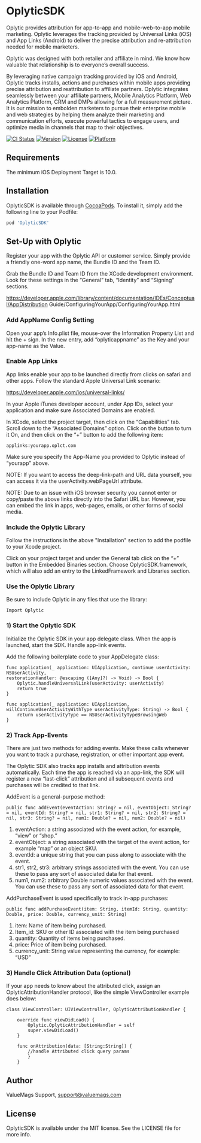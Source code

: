 # OplyticSDK

Oplytic provides attribution for app-to-app and mobile-web-to-app mobile marketing. Oplytic leverages the tracking provided by Universal Links (iOS) and App Links (Android) to deliver the precise attribution and re-attribution needed for mobile marketers.

Oplytic was designed with both retailer and affiliate in mind. We know how valuable that relationship is to everyone’s overall success.

​By leveraging native campaign tracking provided by iOS and Android, Oplytic tracks installs, actions and purchases within mobile apps providing precise attribution and reattribution to affiliate partners.
​
​Oplytic integrates seamlessly between your affiliate partners, Mobile Analytics Platform, Web Analytics Platform, CRM and DMPs allowing for a full measurement picture.
​
​It is our mission to embolden marketers to pursue their enterprise mobile and web strategies by helping them analyze their marketing and communication efforts, execute powerful tactics to engage users, and optimize media in channels that map to their objectives.

[![CI Status](https://img.shields.io/travis/siska/OplyticSDK.svg?style=flat)](https://travis-ci.org/oplytic/OplyticSDK)
[![Version](https://img.shields.io/cocoapods/v/OplyticSDK.svg?style=flat)](https://cocoapods.org/pods/OplyticSDK)
[![License](https://img.shields.io/cocoapods/l/OplyticSDK.svg?style=flat)](https://cocoapods.org/pods/OplyticSDK)
[![Platform](https://img.shields.io/cocoapods/p/OplyticSDK.svg?style=flat)](https://cocoapods.org/pods/OplyticSDK)


## Requirements

The minimum iOS Deployment Target is 10.0.

## Installation

OplyticSDK is available through [CocoaPods](https://cocoapods.org). To install
it, simply add the following line to your Podfile:

```ruby
pod 'OplyticSDK'
```

## Set-Up with Oplytic

Register your app with the Oplytic API or customer service. Simply provide a friendly one-word app name, the Bundle ID and the Team ID.

Grab the Bundle ID and Team ID from the XCode development environment. Look for these settings in the “General” tab, “Identity” and “Signing” sections.

https://developer.apple.com/library/content/documentation/IDEs/Conceptual/AppDistribution Guide/ConfiguringYourApp/ConfiguringYourApp.html

### Add AppName Config Setting

Open your app’s Info.plist file, mouse-over the Information Property List and hit the + sign. In the new entry, add “oplyticappname” as the Key and your app-name as the Value.

### Enable App Links

App links enable your app to be launched directly from clicks on safari and other apps. Follow the standard Apple Universal Link scenario:

https://developer.apple.com/ios/universal-links/

In your Apple iTunes developer account, under App IDs, select your application and make sure Associated Domains are enabled.

In XCode, select the project target, then click on the “Capabilities” tab. Scroll down to the “Associated Domains” option. Click on the button to turn it On, and then click on the “+” button to add the following item:

```
applinks:yourapp.oplct.com
```

Make sure you specify the App-Name you provided to Oplytic instead of “yourapp” above.

NOTE: If you want to access the deep-link-path and URL data yourself, you can access it via the userActivity.webPageUrl attribute.

NOTE: Due to an issue with iOS browser security you cannot enter or copy/paste the above links directly into the Safari URL bar. However, you can embed the link in apps, web-pages, emails, or other forms of social media.

### Include the Oplytic Library

Follow the instructions in the above "Installation" section to add the podfile to your Xcode project.

Click on your project target and under the General tab click on the “+” button in the
Embedded Binaries section. Choose OplyticSDK.framework, which will also add an entry to the LinkedFramework and Libraries section.

### Use the Oplytic Library


Be sure to include Oplytic in any files that use the library:

```
Import Oplytic
```

### 1) Start the Oplytic SDK

Initialize the Oplytic SDK in your app delegate class. When the app is launched, start the SDK. Handle app-link events.

Add the following boilerplate code to your AppDelegate class:

```
func application(_ application: UIApplication, continue userActivity: NSUserActivity,
restorationHandler: @escaping ([Any]?) -> Void) -> Bool {
    Oplytic.handleUniversalLink(userActivity: userActivity)
    return true
}

func application(_ application: UIApplication, willContinueUserActivityWithType userActivityType: String) -> Bool {
    return userActivityType == NSUserActivityTypeBrowsingWeb
}
```

### 2) Track App-Events

There are just two methods for adding events. Make these calls whenever you want to track a purchase, registration, or other important app event.

The Oplytic SDK also tracks app installs and attribution events automatically. Each time the app is reached via an app-link, the SDK will register a new “last-click” attribution and all subsequent events and purchases will be credited to that link.

AddEvent is a general-purpose method:

```
public func addEvent(eventAction: String? = nil, eventObject: String? = nil, eventId: String? = nil, str1: String? = nil, str2: String? = nil, str3: String? = nil, num1: Double? = nil, num2: Double? = nil)
```

1) eventAction: a string associated with the event action, for example, “view” or “shop.”
2) eventObject: a string associated with the target of the event action, for example “map” or
an object SKU.
3) eventId: a unique string that you can pass along to associate with the event.
4) str1, str2, str3: arbitrary strings associated with the event. You can use these to pass any
sort of associated data for that event.
5) num1, num2: arbitrary Double numeric values associated with the event. You can use these
to pass any sort of associated data for that event.

AddPurchaseEvent is used specifically to track in-app purchases:

```
public func addPurchaseEvent(item: String, itemId: String, quantity: Double, price: Double, currency_unit: String)
```

1) item: Name of item being purchased.
2) Item_id: SKU or other ID associated with the item being purchased
3) quantity: Quantity of items being purchased.
4) price: Price of item being purchased.
5) currency_unit: String value representing the currency, for example: “USD”

### 3) Handle Click Attribution Data (optional)

If your app needs to know about the attributed click, assign an OplyticAttributionHandler protocol, like the simple ViewController example does below:

```
class ViewController: UIViewController, OplyticAttributionHandler {

    override func viewDidLoad() {
        Oplytic.OplyticAttributionHandler = self
        super.viewDidLoad()
    }

    func onAttribution(data: [String:String]) {
        //handle Attributed click query params
        }
    }
```

## Author

ValueMags Support, support@valuemags.com

## License

OplyticSDK is available under the MIT license. See the LICENSE file for more info.
